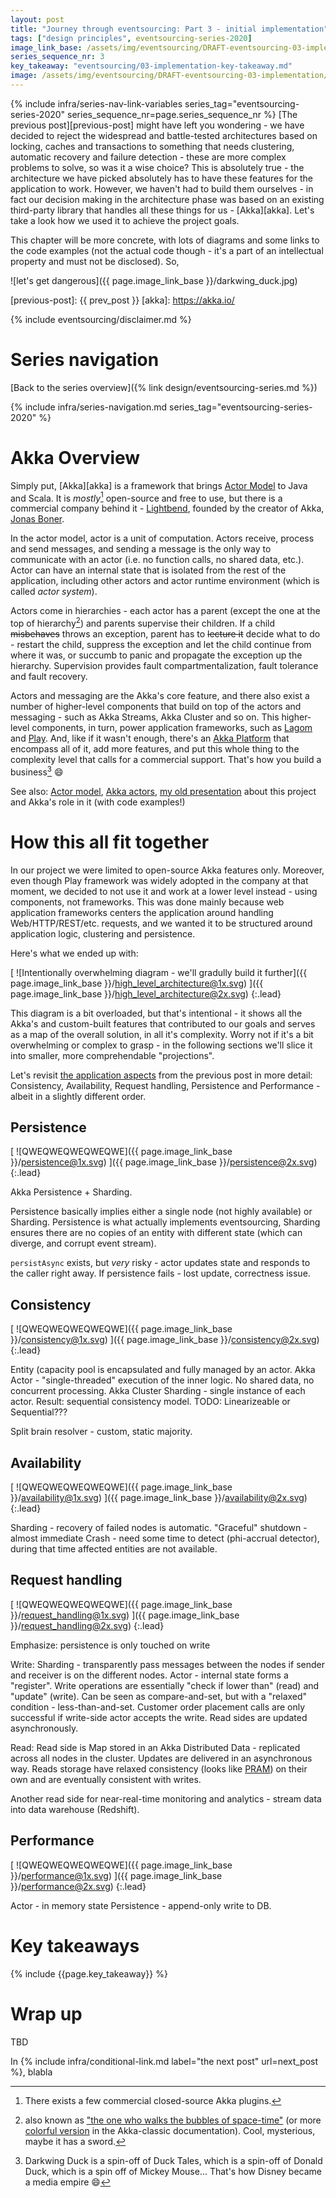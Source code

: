```yaml
---
layout: post
title: "Journey through eventsourcing: Part 3 - initial implementation"
tags: ["design principles", eventsourcing-series-2020]
image_link_base: /assets/img/eventsourcing/DRAFT-eventsourcing-03-implementation
series_sequence_nr: 3
key_takeaway: "eventsourcing/03-implementation-key-takeaway.md"
image: /assets/img/eventsourcing/DRAFT-eventsourcing-03-implementation/cover.png
---
```

{% include infra/series-nav-link-variables series_tag="eventsourcing-series-2020" series_sequence_nr=page.series_sequence_nr %}
[The previous post][previous-post] might have left you wondering - we have decided to reject the widespread and 
battle-tested architectures based on locking, caches and transactions to something that needs clustering, automatic 
recovery and failure detection - these are more complex problems to solve, so was it a wise choice? This is absolutely
true - the architecture we have picked absolutely has to have these features for the application to work. However, we
haven't had to build them ourselves - in fact our decision making in the architecture phase was based on an existing 
third-party library that handles all these things for us - [Akka][akka]. Let's take a look how we used it to achieve
the project goals.

This chapter will be more concrete, with lots of diagrams and some links to the code examples (not the actual code 
though - it's a part of an intellectual property and must not be disclosed). So,

![let's get dangerous]({{ page.image_link_base }}/darkwing_duck.jpg)

[previous-post]: {{ prev_post }} 
[akka]: https://akka.io/

{% include eventsourcing/disclaimer.md %}

# Series navigation

[Back to the series overview]({% link design/eventsourcing-series.md %})

{% include infra/series-navigation.md series_tag="eventsourcing-series-2020" %}

# Akka Overview

Simply put, [Akka][akka] is a framework that brings [Actor Model][actor-model] to Java and Scala. It is _mostly_[^1] 
open-source and free to use, but there is a commercial company behind it - [Lightbend][lightbend], founded by the 
creator of Akka, [Jonas Boner][jonas-boner].

In the actor model, actor is a unit of computation. Actors receive, process and send messages, and sending a message 
is the only way to communicate with an actor (i.e. no function calls, no shared data, etc.). Actor can have an internal 
state that is isolated from the rest of the application, including other actors and actor runtime environment (which is 
called _actor system_).

Actors come in hierarchies - each actor has a parent (except the one at the top of hierarchy[^2]) and parents supervise 
their children. If a child ~~misbehaves~~ throws an exception, parent has to ~~lecture it~~ decide what to do - restart 
the child, suppress the exception and let the child continue from where it was, or succumb to panic and propagate 
the exception up the hierarchy. Supervision provides fault compartmentalization, fault tolerance and fault recovery.

Actors and messaging are the Akka's core feature, and there also exist a number of higher-level components that build on 
top of the actors and messaging - such as Akka Streams, Akka Cluster and so on. This higher-level components, in turn,
power application frameworks, such as [Lagom][lagom] and [Play][play-framework]. And, like if it wasn't enough, there's
an [Akka Platform][akka-platform] that encompass all of it, add more features, and put this whole thing to the complexity
level that calls for a commercial support. That's how you build a business[^3] :smile:

See also: [Actor model][actor-model-slides], [Akka actors][akka-actors-slides],
[my old presentation][akka-modules-slides]  about this project and Akka's role in it (with code examples!)

[^1]: There exists a few commercial closed-source Akka plugins.

[^2]: also known as ["the one who walks the bubbles of space-time"][walker] (or more [colorful version][walker-classic] 
    in the Akka-classic documentation). Cool, mysterious, maybe it has a sword.

[^3]: Darkwing Duck is a spin-off of Duck Tales, which is a spin-off of Donald Duck, which is a spin off of 
    Mickey Mouse... That's how Disney became a media empire :smile:

[actor-model]: https://en.wikipedia.org/wiki/Actor_model
[lightbend]: https://www.lightbend.com/
[jonas-boner]: https://www.linkedin.com/in/jonasboner/
[actor-model-slides]: https://docs.google.com/presentation/d/1A8-WbyQU3nPmChF_YHJhAGcsHhPWt4JZyOTfPqt8ghQ#slide=id.g5c96e3f8dd_0_391
[akka-actors-slides]: https://docs.google.com/presentation/d/1A8-WbyQU3nPmChF_YHJhAGcsHhPWt4JZyOTfPqt8ghQ#slide=id.g5c96e3f8dd_0_400
[akka-modules-slides]: https://docs.google.com/presentation/d/1gt8JW5ky3O8XHDdAUPlu6KcO4jErHoZBESdIRdkJ_18/edit#slide=id.g28a798284c_0_44 
[walker]: https://doc.akka.io/docs/akka/current/general/addressing.html#what-is-an-actor-reference
[walker-classic]: https://doc.akka.io/docs/akka/current/supervision-classic.html#the-top-level-supervisors
[lagom]: https://www.lightbend.com/lagom-framework-part-of-akka-platform
[play-framework]: https://www.playframework.com/
[akka-platform]: https://www.lightbend.com/akka-platform

# How this all fit together

In our project we were limited to open-source Akka features only. Moreover, even though Play framework was widely 
adopted in the company at that moment, we decided to not use it and work at a lower level instead - using components, 
not frameworks. This was done mainly because web application frameworks centers the application around handling 
Web/HTTP/REST/etc. requests, and we wanted it to be structured around application logic, clustering and persistence.

Here's what we ended up with:

[
    ![Intentionally overwhelming diagram - we'll gradully build it further]({{ page.image_link_base }}/high_level_architecture@1x.svg)
]({{ page.image_link_base }}/high_level_architecture@2x.svg)
{:.lead}

This diagram is a bit overloaded, but that's intentional - it shows all the Akka's and custom-built features that 
contributed to our goals and serves as a map of the overall solution, in all it's complexity. Worry not if it's a bit 
overwhelming or complex to grasp - in the following sections we'll slice it into smaller, more comprehendable 
"projections".  

Let's revisit [the application aspects][aspects] from the previous post in more detail: Consistency, Availability, 
Request handling, Persistence and Performance - albeit in a slightly different order.

[aspects]: {{prev_post}}#final-architecture

## Persistence

[
    ![QWEQWEQWEQWEQWE]({{ page.image_link_base }}/persistence@1x.svg)
]({{ page.image_link_base }}/persistence@2x.svg)
{:.lead}

Akka Persistence + Sharding.

Persistence basically implies either a single node (not highly available) or Sharding. Persistence is what actually 
implements eventsourcing, Sharding ensures there are no copies of an entity with different state (which can diverge, 
and corrupt event stream).

`persistAsync` exists, but _very_ risky - actor updates state and responds to 
the caller right away. If persistence fails - lost update, correctness issue.

## Consistency

[
    ![QWEQWEQWEQWEQWE]({{ page.image_link_base }}/consistency@1x.svg)
]({{ page.image_link_base }}/consistency@2x.svg)
{:.lead}

Entity (capacity pool is encapsulated and fully managed by an actor. 
Akka Actor - "single-threaded" execution of the inner logic. No shared data, no concurrent processing.
Akka Cluster Sharding - single instance of each actor.
Result: sequential consistency model. TODO: Linearizeable or Sequential???

Split brain resolver - custom, static majority.

## Availability

[
    ![QWEQWEQWEQWEQWE]({{ page.image_link_base }}/availability@1x.svg)
]({{ page.image_link_base }}/availability@2x.svg)
{:.lead}

Sharding - recovery of failed nodes is automatic.
"Graceful" shutdown - almost immediate
Crash - need some time to detect (phi-accrual detector), during that time affected entities are not available.

## Request handling

[
    ![QWEQWEQWEQWEQWE]({{ page.image_link_base }}/request_handling@1x.svg)
]({{ page.image_link_base }}/request_handling@2x.svg)
{:.lead}

Emphasize: persistence is only touched on write

Write:
Sharding - transparently pass messages between the nodes if sender and receiver is on the different nodes.
Actor - internal state forms a "register". Write operations are essentially "check if lower than" (read) and "update" 
(write). Can be seen as compare-and-set, but with a "relaxed" condition - less-than-and-set.
Customer order placement calls are only successful if write-side actor accepts the write. Read sides are updated 
asynchronously. 

Read:
Read side is Map stored in an Akka Distributed Data - replicated across all nodes in the cluster. Updates are delivered
in an asynchronous way. Reads storage have relaxed consistency (looks like [PRAM][pram]) on their own and are eventually
consistent with writes.

Another read side for near-real-time monitoring and analytics - stream data into data warehouse (Redshift).

[pram]: https://jepsen.io/consistency/models/pram

## Performance

[
    ![QWEQWEQWEQWEQWE]({{ page.image_link_base }}/performance@1x.svg)
]({{ page.image_link_base }}/performance@2x.svg)
{:.lead}

Actor - in memory state
Persistence - append-only write to DB.

# Key takeaways

{% include {{page.key_takeaway}} %}

# Wrap up

TBD

In {% include infra/conditional-link.md label="the next post" url=next_post %},  blabla
